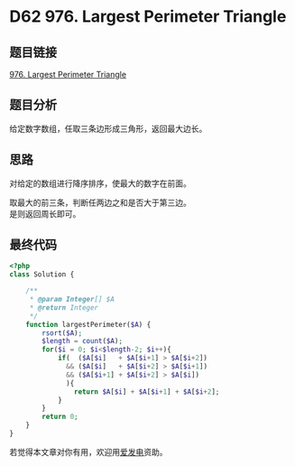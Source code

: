 # D62 976. Largest Perimeter Triangle

## 题目链接

[976. Largest Perimeter Triangle](https://leetcode.com/problems/largest-perimeter-triangle/)

## 题目分析

给定数字数组，任取三条边形成三角形，返回最大边长。

## 思路

对给定的数组进行降序排序，使最大的数字在前面。

取最大的前三条，判断任两边之和是否大于第三边。  
是则返回周长即可。

## 最终代码

```php
<?php
class Solution {

    /**
     * @param Integer[] $A
     * @return Integer
     */
    function largestPerimeter($A) {
        rsort($A);
        $length = count($A);
        for($i = 0; $i<$length-2; $i++){
            if(  ($A[$i]   + $A[$i+1] > $A[$i+2])
              && ($A[$i]   + $A[$i+2] > $A[$i+1])
              && ($A[$i+1] + $A[$i+2] > $A[$i])
              ){
                return $A[$i] + $A[$i+1] + $A[$i+2];
            }
        }
        return 0;
    }
}
```

若觉得本文章对你有用，欢迎用[爱发电](https://afdian.net/@skys215)资助。

